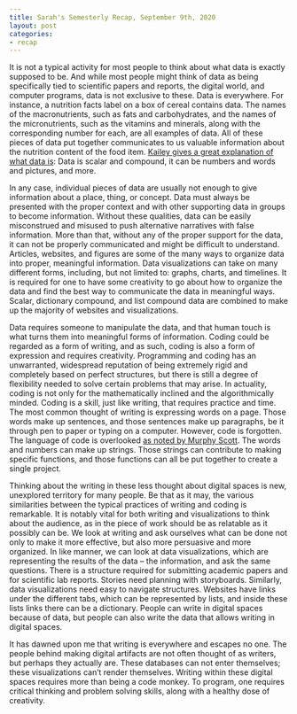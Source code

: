 ```yaml
---
title: Sarah's Semesterly Recap, September 9th, 2020
layout: post
categories:
- recap
---
```

It is not a typical activity for most people to think about what data is exactly supposed to be. And while most people might think of data as being specifically tied to scientific papers and reports, the digital world, and computer programs, data is not exclusive to these. Data is everywhere. For instance, a nutrition facts label on a box of cereal contains data. The names of the macronutrients,  such as fats and carbohydrates, and the names of the micronutrients, such as the vitamins and minerals, along with the corresponding number for each, are all examples of data. All of these pieces of data put together communicates to us valuable information about the nutrition content of the food item. [Kailey gives a great explanation of what data is](https://kmaclin17.github.io/2020/09/04/slug.html): Data is scalar and compound, it can be numbers and words and pictures, and more.

In any case, individual pieces of data are usually not enough to give information about a place, thing, or concept. Data must always be presented with the proper context and with other supporting data in groups to become information. Without these qualities, data can be easily misconstrued and misused to push alternative narratives with false information. More than that, without any of the proper support for the data, it can not be properly communicated and might be difficult to understand. Articles, websites, and figures are some of the many ways to organize data into proper, meaningful information. Data visualizations can take on many different forms, including, but not limited to: graphs, charts, and timelines. It is required for one to have some creativity to go about how to organize the data and find the best way to communicate the data in meaningful ways. Scalar, dictionary compound, and list compound data are combined to make up the majority of websites and visualizations.

Data requires someone to manipulate the data, and that human touch is what turns them into meaningful forms of information. Coding could be regarded as a form of writing, and as such, coding is also a form of expression and requires creativity. Programming and coding has an unwarranted, widespread reputation of being extremely rigid and completely based on perfect structures, but there is still a degree of flexibility needed to solve certain problems that may arise. In actuality, coding is not only for the mathematically inclined and the algorithmically minded. Coding is a skill, just like writing, that requires practice and time. The most common thought of writing is expressing words on a page. Those words make up sentences, and those sentences make up paragraphs, be it through pen to paper or typing on a computer. However, code is forgotten. The language of code is overlooked [as noted by Murphy Scott](https://murphyscott.github.io/2020/09/02/what-is-data.html).  The words and numbers can make up strings. Those strings can contribute to making specific functions, and those functions can all be put together to create a single project.

Thinking about the writing in these less thought about digital spaces is new, unexplored territory for many people. Be that as it may, the various similarities between the typical practices of writing and coding is remarkable. It is notably vital for both writing and visualizations to think about the audience, as in the piece of work should be as relatable as it possibly can be. We look at writing and ask ourselves what can be done not only to make it more effective, but also more persuasive and more organized. In like manner, we can look at data visualizations, which are representing the results of the data – the information, and ask the same questions. There is a structure required for submitting academic papers and for scientific lab reports. Stories need planning with storyboards. Similarly, data visualizations need easy to navigate structures. Websites have links under the different tabs, which can be represented by lists, and inside these lists links there can be a dictionary. People can write in digital spaces because of data, but people can also write the data that allows writing in digital spaces. 

It has dawned upon me that writing is everywhere and escapes no one. The people behind making digital artifacts are not often thought of as writers, but perhaps they actually are. These databases can not enter themselves; these visualizations can’t render themselves. Writing within these digital spaces requires more than being a code monkey. To program, one requires critical thinking and problem solving skills, along with a healthy dose of creativity.
